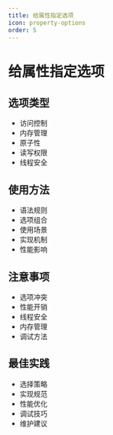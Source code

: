 ```yaml
---
title: 给属性指定选项
icon: property-options
order: 5
---
```


# 给属性指定选项

## 选项类型
- 访问控制
- 内存管理
- 原子性
- 读写权限
- 线程安全

## 使用方法
- 语法规则
- 选项组合
- 使用场景
- 实现机制
- 性能影响

## 注意事项
- 选项冲突
- 性能开销
- 线程安全
- 内存管理
- 调试方法

## 最佳实践
- 选择策略
- 实现规范
- 性能优化
- 调试技巧
- 维护建议
